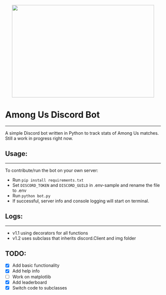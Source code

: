 <p align="center">
  <img width="460" height="300" src="https://steamcdn-a.akamaihd.net/steam/apps/945360/header.jpg?t=1581973789">
</p>

# Among Us Discord Bot
---
A simple Discord bot written in Python to track stats of Among Us matches. <br>
Still a work in progress right now.

## Usage:
---
To contribute/run the bot on your own server:

* Run ```pip install requirements.txt```
* Set ```DISCORD_TOKEN``` and ```DISCORD_GUILD``` in .env-sample and rename the file to .env
* Run ```python bot.py```
* If successful, server info and console logging will start on terminal.

## Logs:
---
* v1.1 using decorators for all functions
* v1.2 uses subclass that inherits discord.Client and img folder

## TODO:

- [X] Add basic functionality
- [X] Add help info
- [ ] Work on matplotlib
- [X] Add leaderboard
- [X] Switch code to subclasses
